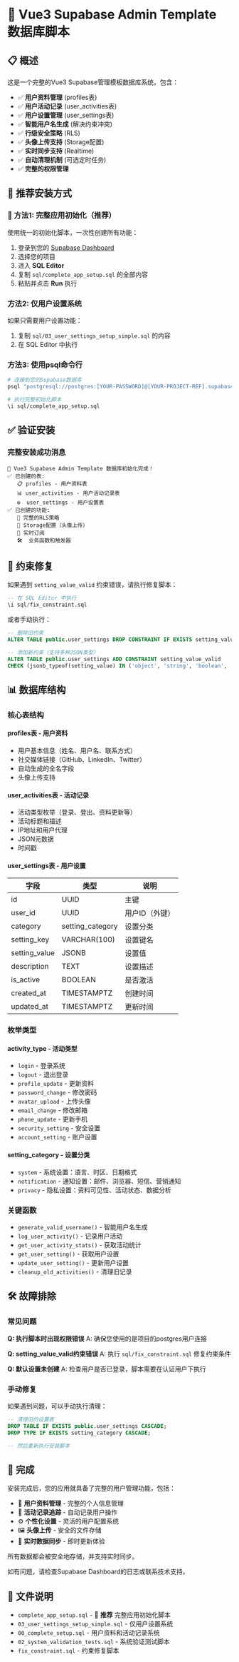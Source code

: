 # 🚀 Vue3 Supabase Admin Template 数据库脚本

## 📋 概述

这是一个完整的Vue3 Supabase管理模板数据库系统，包含：

- ✅ **用户资料管理** (profiles表)
- ✅ **用户活动记录** (user_activities表)
- ✅ **用户设置管理** (user_settings表)
- ✅ **智能用户名生成** (解决约束冲突)
- ✅ **行级安全策略** (RLS)
- ✅ **头像上传支持** (Storage配置)
- ✅ **实时同步支持** (Realtime)
- ✅ **自动清理机制** (可选定时任务)
- ✅ **完整的权限管理**

## 🎯 推荐安装方式

### 🌟 方法1: 完整应用初始化（推荐）

使用统一的初始化脚本，一次性创建所有功能：

1. 登录到您的 [Supabase Dashboard](https://app.supabase.com)
2. 选择您的项目
3. 进入 **SQL Editor**
4. 复制 `sql/complete_app_setup.sql` 的全部内容
5. 粘贴并点击 **Run** 执行

### 方法2: 仅用户设置系统

如果只需要用户设置功能：

1. 复制 `sql/03_user_settings_setup_simple.sql` 的内容
2. 在 SQL Editor 中执行

### 方法3: 使用psql命令行

```bash
# 连接到您的Supabase数据库
psql "postgresql://postgres:[YOUR-PASSWORD]@[YOUR-PROJECT-REF].supabase.co:5432/postgres"

# 执行完整初始化脚本
\i sql/complete_app_setup.sql
```

## ✅ 验证安装

### 完整安装成功消息

```text
🎉 Vue3 Supabase Admin Template 数据库初始化完成！
✅ 已创建的表:
   📋 profiles - 用户资料表
   📊 user_activities - 用户活动记录表
   ⚙️  user_settings - 用户设置表
✅ 已创建的功能:
   🔐 完整的RLS策略
   📁 Storage配置（头像上传）
   🔄 实时订阅
   🛠️  业务函数和触发器
```

## 🔧 约束修复

如果遇到 `setting_value_valid` 约束错误，请执行修复脚本：

```sql
-- 在 SQL Editor 中执行
\i sql/fix_constraint.sql
```

或者手动执行：

```sql
-- 删除旧约束
ALTER TABLE public.user_settings DROP CONSTRAINT IF EXISTS setting_value_valid;

-- 添加新约束（支持多种JSON类型）
ALTER TABLE public.user_settings ADD CONSTRAINT setting_value_valid 
CHECK (jsonb_typeof(setting_value) IN ('object', 'string', 'boolean', 'number'));
```

## 📊 数据库结构

### 核心表结构

#### profiles表 - 用户资料
- 用户基本信息（姓名、用户名、联系方式）
- 社交媒体链接（GitHub、LinkedIn、Twitter）
- 自动生成的全名字段
- 头像上传支持

#### user_activities表 - 活动记录
- 活动类型枚举（登录、登出、资料更新等）
- 活动标题和描述
- IP地址和用户代理
- JSON元数据
- 时间戳

#### user_settings表 - 用户设置
| 字段 | 类型 | 说明 |
|------|------|------|
| id | UUID | 主键 |
| user_id | UUID | 用户ID（外键） |
| category | setting_category | 设置分类 |
| setting_key | VARCHAR(100) | 设置键名 |
| setting_value | JSONB | 设置值 |
| description | TEXT | 设置描述 |
| is_active | BOOLEAN | 是否激活 |
| created_at | TIMESTAMPTZ | 创建时间 |
| updated_at | TIMESTAMPTZ | 更新时间 |

### 枚举类型

#### activity_type - 活动类型
- `login` - 登录系统
- `logout` - 退出登录
- `profile_update` - 更新资料
- `password_change` - 修改密码
- `avatar_upload` - 上传头像
- `email_change` - 修改邮箱
- `phone_update` - 更新手机
- `security_setting` - 安全设置
- `account_setting` - 账户设置

#### setting_category - 设置分类
- `system` - 系统设置：语言、时区、日期格式
- `notification` - 通知设置：邮件、浏览器、短信、营销通知
- `privacy` - 隐私设置：资料可见性、活动状态、数据分析

### 关键函数
- `generate_valid_username()` - 智能用户名生成
- `log_user_activity()` - 记录用户活动
- `get_user_activity_stats()` - 获取活动统计
- `get_user_setting()` - 获取用户设置
- `update_user_setting()` - 更新用户设置
- `cleanup_old_activities()` - 清理旧记录

## 🛠️ 故障排除

### 常见问题

**Q: 执行脚本时出现权限错误**
A: 确保您使用的是项目的postgres用户连接

**Q: setting_value_valid约束错误**
A: 执行 `sql/fix_constraint.sql` 修复约束条件

**Q: 默认设置未创建**
A: 检查用户是否已登录，脚本需要在认证用户下执行

### 手动修复

如果遇到问题，可以手动执行清理：

```sql
-- 清理旧的设置表
DROP TABLE IF EXISTS public.user_settings CASCADE;
DROP TYPE IF EXISTS setting_category CASCADE;

-- 然后重新执行安装脚本
```

## 🎉 完成

安装完成后，您的应用就具备了完整的用户管理功能，包括：

- 👤 **用户资料管理** - 完整的个人信息管理
- 📝 **活动记录追踪** - 自动记录用户操作
- ⚙️ **个性化设置** - 灵活的用户配置系统
- 🖼️ **头像上传** - 安全的文件存储
- 🔄 **实时数据同步** - 即时更新体验

所有数据都会被安全地存储，并支持实时同步。

如有问题，请检查Supabase Dashboard的日志或联系技术支持。

## 📁 文件说明

- `complete_app_setup.sql` - 🌟 **推荐** 完整应用初始化脚本
- `03_user_settings_setup_simple.sql` - 仅用户设置系统
- `00_complete_setup.sql` - 用户资料和活动记录系统
- `02_system_validation_tests.sql` - 系统验证测试脚本
- `fix_constraint.sql` - 约束修复脚本

